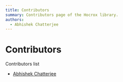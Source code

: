 ```yaml
---
title: Contributors
summary: Contributors page of the Hocrox library.
authors:
  - Abhishek Chatterjee
---
```


# Contributors

Contributors list

- [Abhishek Chatterjee](https://linktr.ee/imdeepmind)
